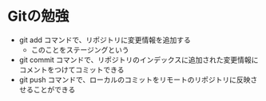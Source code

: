 # Gitの勉強
 - git add コマンドで、リポジトリに変更情報を追加する
   - このことをステージングという
 - git commit コマンドで、リポジトリのインデックスに追加された変更情報にコメントをつけてコミットできる
 - git push コマンドで、ローカルのコミットをリモートのリポジトリに反映させることができる
